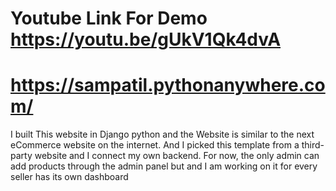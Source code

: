 # Youtube Link For Demo https://youtu.be/gUkV1Qk4dvA

# https://sampatil.pythonanywhere.com/



I built This website in Django python and the Website is similar to the next eCommerce website on the internet. And I picked this template from a third-party website and I connect my own backend. For now, the only admin can add products through the admin panel but and I am working on it for every seller has its own dashboard
